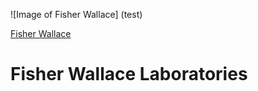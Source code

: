 ![Image of Fisher Wallace] (test)

[Fisher Wallace]

# Fisher Wallace Laboratories










[Fisher Wallace]:http://www.FisherWallace.com



